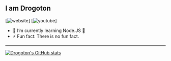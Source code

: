 ## I am Drogoton
[![website](http://dr.nwpixs.com)]
[![youtube](https://www.youtube.com/channel/UCz-zElbMg6wpUnqeT7uiz7A)]

- 🌱 I’m currently learning Node.JS 🤣
- ⚡ Fun fact: There is no fun fact.

---

[![Drogoton's GitHub stats](https://github-readme-stats.vercel.app/api?username=drogoton)](https://github.com/Drogoton/Drogoton)
